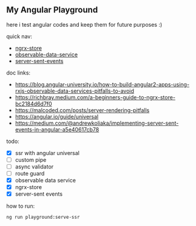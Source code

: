 ## My Angular Playground

here i test angular codes and keep them for future purposes :)

quick nav:

- [ngrx-store](playground/src/app/ngrx-store/)
- [observable-data-service](playground/src/app/observable-data-service/)
- [server-sent-events](playground/src/app/server-sent-events/)

doc links:

- https://blog.angular-university.io/how-to-build-angular2-apps-using-rxjs-observable-data-services-pitfalls-to-avoid
- https://richbray.medium.com/a-beginners-guide-to-ngrx-store-bc2184d6d7f0
- https://malcoded.com/posts/server-rendering-pitfalls
- https://angular.io/guide/universal
- https://medium.com/@andrewkoliaka/implementing-server-sent-events-in-angular-a5e40617cb78

todo:

- [x] ssr with angular universal
- [ ] custom pipe
- [ ] async validator
- [ ] route guard
- [x] observable data service
- [x] ngrx-store
- [x] server-sent events

how to run:

```bash
ng run playground:serve-ssr
```
